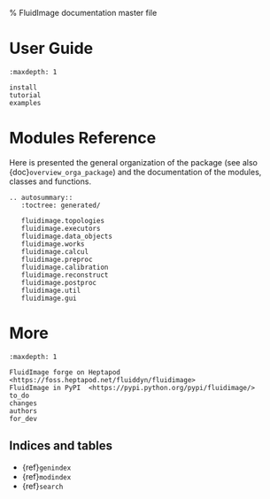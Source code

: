 % FluidImage documentation master file

# User Guide

```{toctree}
:maxdepth: 1

install
tutorial
examples
```

# Modules Reference

Here is presented the general organization of the package (see also
{doc}`overview_orga_package`) and the documentation of the modules, classes and
functions.

```{eval-rst}
.. autosummary::
   :toctree: generated/

   fluidimage.topologies
   fluidimage.executors
   fluidimage.data_objects
   fluidimage.works
   fluidimage.calcul
   fluidimage.preproc
   fluidimage.calibration
   fluidimage.reconstruct
   fluidimage.postproc
   fluidimage.util
   fluidimage.gui

```

# More

```{toctree}
:maxdepth: 1

FluidImage forge on Heptapod <https://foss.heptapod.net/fluiddyn/fluidimage>
FluidImage in PyPI  <https://pypi.python.org/pypi/fluidimage/>
to_do
changes
authors
for_dev
```

## Indices and tables

- {ref}`genindex`
- {ref}`modindex`
- {ref}`search`
